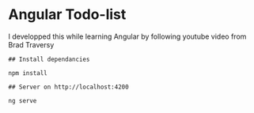 # Angular Todo-list
I developped this while learning Angular by following youtube video from Brad Traversy 

```
## Install dependancies

npm install

## Server on http://localhost:4200

ng serve
```
